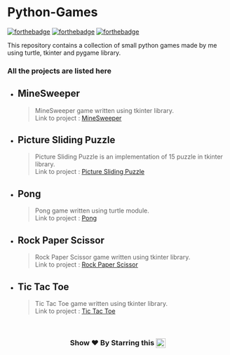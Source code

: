 # Python-Games

[![forthebadge](https://forthebadge.com/images/badges/built-with-love.svg)](https://forthebadge.com)
[![forthebadge](https://forthebadge.com/images/badges/made-with-python.svg)](https://forthebadge.com)
[![forthebadge](https://forthebadge.com/images/badges/check-it-out.svg)](https://forthebadge.com)

This repository contains a collection of small python games made by me using turtle, tkinter
and pygame library.

### All the projects are listed here

* ## MineSweeper
	> MineSweeper game written using tkinter library.\
	> Link to project : [MineSweeper](https://github.com/pyGuru123/Python-Games/tree/master/MineSweeper)

* ## Picture Sliding Puzzle
	> Picture Sliding Puzzle is an implementation of 15 puzzle in tkinter library.\
	> Link to project : [Picture Sliding Puzzle](https://github.com/pyGuru123/Python-Games/tree/master/Picture%20Sliding%20Puzzle)

* ## Pong
	> Pong game written using turtle module.\
	> Link to project : [Pong](https://github.com/pyGuru123/Python-Games/tree/master/Pong)

* ## Rock Paper Scissor
	> Rock Paper Scissor game written using tkinter library.\
	> Link to project : [Rock Paper Scissor](https://github.com/pyGuru123/Python-Games/tree/master/Rock%20Paper%20Scissor)

* ## Tic Tac Toe
	> Tic Tac Toe game written using tkinter library.\
	> Link to project : [Tic Tac Toe](https://github.com/pyGuru123/Python-Games/tree/master/Tic%20Tac%20Toe)


<br/>
<h3 align="center"> Show ❤️ By Starring this <img align='center'  height="22" src="https://img.shields.io/badge/Repo!%F0%9F%98%8A-purple.svg?&style=for-the-badge&logoColor=green" /></h3>
